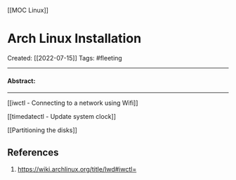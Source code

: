 [[MOC Linux]]

# Arch Linux Installation
Created:  [[2022-07-15]]
Tags: #fleeting 

---
#### Abstract:


---
[[iwctl - Connecting to a network using Wifi]]

[[timedatectl - Update system clock]]

[[Partitioning the disks]]






## References
1. https://wiki.archlinux.org/title/Iwd#iwctl=